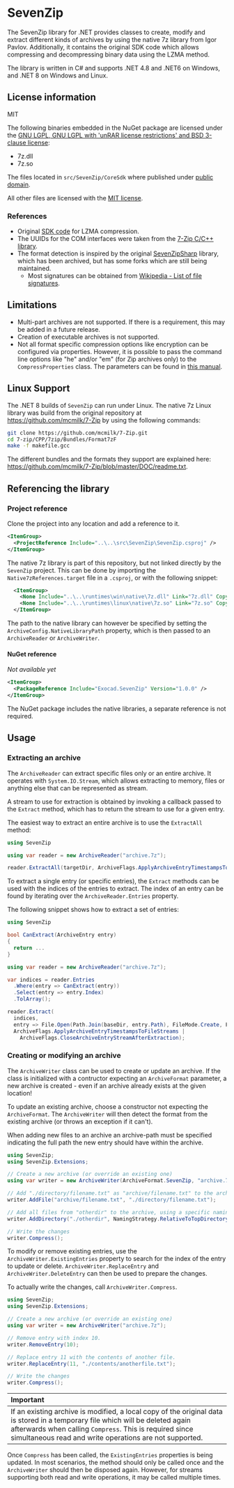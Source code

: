 # SevenZip

The SevenZip library for .NET provides classes to create, modify and extract different kinds
of archives by using the native 7z library from Igor Pavlov. Additionally, it contains the
original SDK code which allows compressing and decompressing binary data using the LZMA
method.

The library is written in C# and supports .NET 4.8 and .NET6 on Windows, and .NET 8
on Windows and Linux.

## License information

MIT

The following binaries embedded in the NuGet package are licensed under the 
[GNU LGPL, GNU LGPL with 'unRAR license restrictions' and BSD 3-clause license](https://github.com/exocad/SevenZipSharpSimple/tree/main/runtimes/LICENSE):

- 7z.dll
- 7z.so

The files located in `src/SevenZip/CoreSdk` where published under [public domain](https://github.com/exocad/SevenZipSharpSimple/tree/main/src/SevenZip/CoreSdk/LICENSE).

All other files are licensed with the [MIT license](https://github.com/exocad/SevenZipSharpSimple/tree/main/LICENSE).

### References

- Original [SDK code](https://7-zip.org/sdk.html) for LZMA compression.
- The UUIDs for the COM interfaces were taken from the [7-Zip C/C++ library](https://github.com/mcmilk/7-Zip/tree/master).
- The format detection is inspired by the original [SevenZipSharp](https://github.com/tomap/SevenZipSharp/tree/master) library,
  which has been archived, but has some forks which are still being maintained.
  - Most signatures can be obtained from [Wikipedia - List of file signatures](https://en.wikipedia.org/wiki/List_of_file_signatures).

## Limitations

- Multi-part archives are not supported. If there is a requirement, this may be added in
  a future release.
- Creation of executable archives is not supported.
- Not all format specific compression options like encryption can be configured via properties. However, it is possible
  to pass the command line options like "he" and/or "em" (for Zip archives only) to the `CompressProperties` class.
  The parameters can be found in [this manual](https://7zip.bugaco.com/7zip/MANUAL/cmdline/switches/method.htm).

## Linux Support

The .NET 8 builds of `SevenZip` can run under Linux. The native 7z Linux
library was build from the original repository at https://github.com/mcmilk/7-Zip
by using the following commands:

```bash
git clone https://github.com/mcmilk/7-Zip.git
cd 7-zip/CPP/7zip/Bundles/Format7zF
make -f makefile.gcc
```

The different bundles and the formats they support are explained here:
https://github.com/mcmilk/7-Zip/blob/master/DOC/readme.txt.

## Referencing the library

### Project reference

Clone the project into any location and add a reference to it.

```xml
<ItemGroup>
  <ProjectReference Include="..\..\src\SevenZip\SevenZip.csproj" />
</ItemGroup>
```

The native 7z library is part of this repository, but not linked directly by the `SevenZip`
project. This can be done by importing the `Native7zReferences.target` file in a `.csproj`, or with
the following snippet:

```xml
  <ItemGroup>
    <None Include="..\..\runtimes\win\native\7z.dll" Link="7z.dll" CopyToOutputDirectory="PreserveNewest" />
    <None Include="..\..\runtimes\linux\native\7z.so" Link="7z.so" CopyToOutputDirectory="PreserveNewest" />
  </ItemGroup>
```

The path to the native library can however be specified by setting the `ArchiveConfig.NativeLibraryPath`
property, which is then passed to an `ArchiveReader` or `ArchiveWriter`.


#### NuGet reference

_Not available yet_

```xml
<ItemGroup>
  <PackageReference Include="Exocad.SevenZip" Version="1.0.0" />
</ItemGroup>
```

The NuGet package includes the native libraries, a separate reference is not required.

## Usage

### Extracting an archive

The `ArchiveReader` can extract specific files only or an entire archive. It operates
with `System.IO.Stream`, which allows extracting to memory, files or anything else that 
can be represented as stream.

A stream to use for extraction is obtained by invoking a callback passed
to the `Extract` method, which has to return the stream to use for a given entry.

The easiest way to extract an entire archive is to use the `ExtractAll` method:

```csharp
using SevenZip

using var reader = new ArchiveReader("archive.7z");

reader.ExtractAll(targetDir, ArchiveFlags.ApplyArchiveEntryTimestampsToFileStreams);
```

To extract a single entry (or specific entries), the `Extract` methods can be used
with the indices of the entries to extract. The index of an entry can be found by 
iterating over the `ArchiveReader.Entries` property.

The following snippet shows how to extract a set of entries:

```csharp
using SevenZip

bool CanExtract(ArchiveEntry entry)
{
  return ...
}

using var reader = new ArchiveReader("archive.7z");

var indices = reader.Entries
  .Where(entry => CanExtract(entry))
  .Select(entry => entry.Index)
  .TolArray();

reader.Extract(
  indices,
  entry => File.Open(Path.Join(baseDir, entry.Path), FileMode.Create, FileAccess.Write),
  ArchiveFlags.ApplyArchiveEntryTimestampsToFileStreams |
    ArchiveFlags.CloseArchiveEntryStreamAfterExtraction);
```

### Creating or modifying an archive

The `ArchiveWriter` class can be used to create or update an archive. If the class is initialized
with a contructor expecting an `ArchiveFormat` parameter, a new archive is created - even if an
archive already exists at the given location!

To update an existing archive, choose a constructor not expecting the `ArchiveFormat`. The `ArchiveWriter`
will then detect the format from the existing archive (or throws an exception if it can't).

When adding new files to an archive an archive-path must be specified indicating the full
path the new entry should have within the archive.

```csharp
using SevenZip;
using SevenZip.Extensions;

// Create a new archive (or override an existing one)
using var writer = new ArchiveWriter(ArchiveFormat.SevenZip, "archive.7z");

// Add "./directory/filename.txt" as "archive/filename.txt" to the archive.
writer.AddFile("archive/filename.txt", "./directory/filename.txt");

// Add all files from "otherdir" to the archive, using a specific naming strategy.
writer.AddDirectory("./otherdir", NamingStrategy.RelativeToTopDirectoryInclusive);

// Write the changes
writer.Compress();
```

To modify or remove existing entries, use the `ArchiveWriter.ExistingEntries` property to
search for the index of the entry to update or delete. `ArchiveWriter.ReplaceEntry`
and `ArchiveWriter.DeleteEntry` can then be used to prepare the changes.

To actually write the changes, call `ArchiveWriter.Compress`.

```csharp
using SevenZip;
using SevenZip.Extensions;

// Create a new archive (or override an existing one)
using var writer = new ArchiveWriter("archive.7z");

// Remove entry with index 10.
writer.RemoveEntry(10);

// Replace entry 11 with the contents of another file.
writer.ReplaceEntry(11, "./contents/anotherfile.txt");

// Write the changes
writer.Compress();
```
| Important |
| :--- |
| If an existing archive is modified, a local copy of the original data is stored in a temporary file which will be deleted again afterwards when calling `Compress`. This is required since simultaneous read and write operations are not supported. |

Once `Compress` has been called, the `ExistingEntries` properties is being updated. In most scenarios,
the method should only be called once and the `ArchiveWriter` should then be disposed again. However,
for streams supporting both read and write operations, it may be called multiple times.

